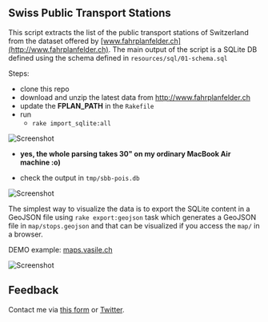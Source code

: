 ## Swiss Public Transport Stations
This script extracts the list of the public transport stations of Switzerland from the dataset offered by [www.fahrplanfelder.ch](http://www.fahrplanfelder.ch). The main output of the script is a SQLite DB defined using the schema defined in `resources/sql/01-schema.sql`

Steps:
* clone this repo
* download and unzip the latest data from http://www.fahrplanfelder.ch
* update the **FPLAN_PATH** in the `Rakefile`
* run 
  * `rake import_sqlite:all`

![Screenshot](https://api.monosnap.com/image/download?id=AyB4x7Uw6n2ViQSY58qzOK3E3SBpKi)
  * **yes, the whole parsing takes 30" on my ordinary MacBook Air machine :o)**

* check the output in `tmp/sbb-pois.db`

![Screenshot](https://api.monosnap.com/image/download?id=f8Ue3T38mNcwgTDlPpPxvsrNlg0k2r) 

The simplest way to visualize the data is to export the SQLite content in a GeoJSON file using `rake export:geojson` task which generates a GeoJSON file in `map/stops.geojson` and that can be visualized if you access the `map/` in a browser.

DEMO example: [maps.vasile.ch](http://maps.vasile.ch/swiss-transit-stops/)

![Screenshot](https://api.monosnap.com/image/download?id=5iUHNnrlm14IoNSEmdb1NUZ4x88I1V)

## Feedback

Contact me via [this form](https://docs.google.com/forms/d/1ZWCqfF8OvRBlMPHMc5FbL6T3zYhQ-p18B8IIwMt1sRs/) or [Twitter](twitter.com/vasile23).
